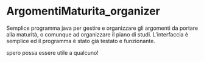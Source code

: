 # ArgomentiMaturita_organizer

Semplice programma java per gestire e organizzare gli argomenti da portare alla maturità, o comunque ad organizzare il piano di studi.
L'interfaccia è semplice ed il programma è stato già testato e funzionante.

spero possa essere utile a qualcuno!
